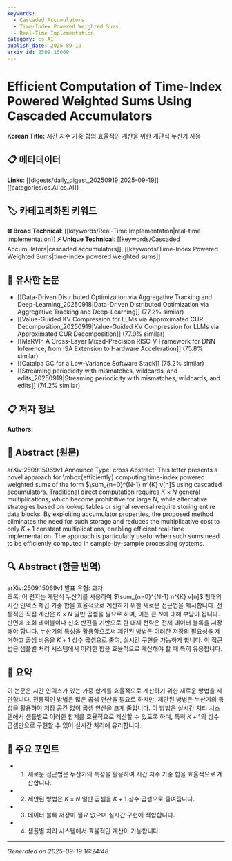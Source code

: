 ```yaml
---
keywords:
  - Cascaded Accumulators
  - Time-Index Powered Weighted Sums
  - Real-Time Implementation
category: cs.AI
publish_date: 2025-09-19
arxiv_id: 2509.15069
---
```


<!-- KEYWORD_LINKING_METADATA:
{
  "processed_timestamp": "2025-09-22 21:47:02.954119",
  "vocabulary_version": "1.0",
  "selected_keywords": [
    "Cascaded Accumulators",
    "Time-Index Powered Weighted Sums",
    "Real-Time Implementation"
  ],
  "rejected_keywords": [],
  "similarity_scores": {
    "Cascaded Accumulators": 0.78,
    "Time-Index Powered Weighted Sums": 0.72,
    "Real-Time Implementation": 0.68
  },
  "extraction_method": "AI_prompt_based",
  "budget_applied": true
}
-->


# Efficient Computation of Time-Index Powered Weighted Sums Using Cascaded Accumulators

**Korean Title:** 시간 지수 가중 합의 효율적인 계산을 위한 계단식 누산기 사용

## 📋 메타데이터

**Links**: [[digests/daily_digest_20250919|2025-09-19]]   [[categories/cs.AI|cs.AI]]

## 🏷️ 카테고리화된 키워드
**🌐 Broad Technical**: [[keywords/Real-Time Implementation|real-time implementation]]
**⚡ Unique Technical**: [[keywords/Cascaded Accumulators|cascaded accumulators]], [[keywords/Time-Index Powered Weighted Sums|time-index powered weighted sums]]

## 🔗 유사한 논문
- [[Data-Driven Distributed Optimization via Aggregative Tracking and Deep-Learning_20250918|Data-Driven Distributed Optimization via Aggregative Tracking and Deep-Learning]] (77.2% similar)
- [[Value-Guided KV Compression for LLMs via Approximated CUR Decomposition_20250919|Value-Guided KV Compression for LLMs via Approximated CUR Decomposition]] (77.0% similar)
- [[MaRVIn A Cross-Layer Mixed-Precision RISC-V Framework for DNN Inference, from ISA Extension to Hardware Acceleration]] (75.8% similar)
- [[Catalpa GC for a Low-Variance Software Stack]] (75.2% similar)
- [[Streaming periodicity with mismatches, wildcards, and edits_20250919|Streaming periodicity with mismatches, wildcards, and edits]] (74.2% similar)

## 📋 저자 정보

**Authors:** 

## 📄 Abstract (원문)

arXiv:2509.15069v1 Announce Type: cross 
Abstract: This letter presents a novel approach for \mbox{efficiently} computing time-index powered weighted sums of the form $\sum_{n=0}^{N-1} n^{K} v[n]$ using cascaded accumulators. Traditional direct computation requires $K{\times}N$ general multiplications, which become prohibitive for large $N$, while alternative strategies based on lookup tables or signal reversal require storing entire data blocks. By exploiting accumulator properties, the proposed method eliminates the need for such storage and reduces the multiplicative cost to only $K{+}1$ constant multiplications, enabling efficient real-time implementation. The approach is particularly useful when such sums need to be efficiently computed in sample-by-sample processing systems.

## 🔍 Abstract (한글 번역)

arXiv:2509.15069v1 발표 유형: 교차  
초록: 이 편지는 계단식 누산기를 사용하여 $\sum_{n=0}^{N-1} n^{K} v[n]$ 형태의 시간 인덱스 제곱 가중 합을 효율적으로 계산하기 위한 새로운 접근법을 제시합니다. 전통적인 직접 계산은 $K{\times}N$ 일반 곱셈을 필요로 하며, 이는 큰 $N$에 대해 부담이 됩니다. 반면에 조회 테이블이나 신호 반전을 기반으로 한 대체 전략은 전체 데이터 블록을 저장해야 합니다. 누산기의 특성을 활용함으로써 제안된 방법은 이러한 저장의 필요성을 제거하고 곱셈 비용을 $K{+}1$ 상수 곱셈으로 줄여, 실시간 구현을 가능하게 합니다. 이 접근법은 샘플별 처리 시스템에서 이러한 합을 효율적으로 계산해야 할 때 특히 유용합니다.

## 📝 요약

이 논문은 시간 인덱스가 있는 가중 합계를 효율적으로 계산하기 위한 새로운 방법을 제안합니다. 전통적인 방법은 많은 곱셈 연산을 필요로 하지만, 제안된 방법은 누산기의 특성을 활용하여 저장 공간 없이 곱셈 연산을 크게 줄입니다. 이 방법은 실시간 처리 시스템에서 샘플별로 이러한 합계를 효율적으로 계산할 수 있도록 하며, 특히 $K{+}1$의 상수 곱셈만으로 구현할 수 있어 실시간 처리에 유리합니다.

## 🎯 주요 포인트

- 1. 새로운 접근법은 누산기의 특성을 활용하여 시간 지수 가중 합을 효율적으로 계산합니다.

- 2. 제안된 방법은 $K{\times}N$ 일반 곱셈을 $K{+}1$ 상수 곱셈으로 줄여줍니다.

- 3. 데이터 블록 저장이 필요 없으며 실시간 구현에 적합합니다.

- 4. 샘플별 처리 시스템에서 효율적인 계산이 가능합니다.

---

*Generated on 2025-09-19 16:24:48*